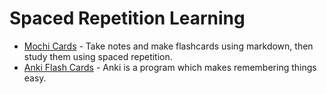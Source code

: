 # Spaced Repetition Learning

- [Mochi Cards](https://mochi.cards/) - Take notes and make flashcards using markdown, then study them using spaced repetition.
- [Anki Flash Cards](https://apps.ankiweb.net/index.html) - Anki is a program which makes remembering things easy.
